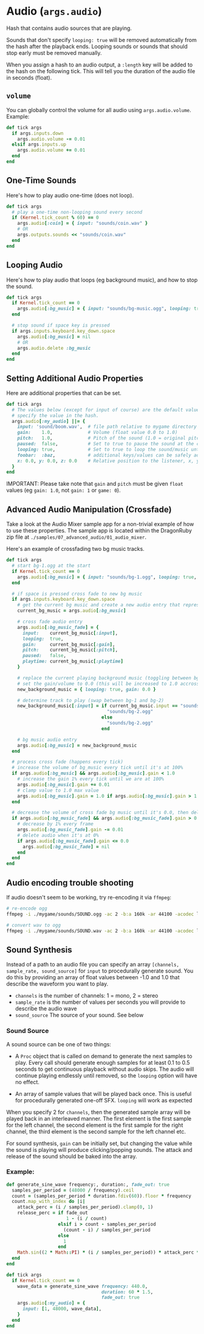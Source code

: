# Audio (`args.audio`)

Hash that contains audio sources that are playing.

Sounds that don't specify `looping: true` will be removed automatically from the hash after the playback ends. Looping sounds or sounds that should stop early must be removed manually.

When you assign a hash to an audio output, a `:length` key will be added to the hash on the following tick. This will tell you the duration of the audio file in seconds (float).

## `volume`

You can globally control the volume for all audio using `args.audio.volume`. Example:

```ruby
def tick args
  if args.inputs.down
    args.audio.volume -= 0.01
  elsif args.inputs.up
    args.audio.volume += 0.01
  end
end
```

## One-Time Sounds

Here's how to play audio one-time (does not loop).

```ruby
def tick args
  # play a one-time non-looping sound every second
  if (Kernel.tick_count % 60) == 0
    args.audio[:coin] = { input: "sounds/coin.wav" }
    # OR
    args.outputs.sounds << "sounds/coin.wav"
  end
end
```

## Looping Audio

Here's how to play audio that loops (eg background music), and how to stop the sound.

```ruby
def tick args
  if Kernel.tick_count == 0
    args.audio[:bg_music] = { input: "sounds/bg-music.ogg", looping: true }
  end

  # stop sound if space key is pressed
  if args.inputs.keyboard.key_down.space
    args.audio[:bg_music] = nil
    # OR
    args.audio.delete :bg_music
  end
end
```

## Setting Additional Audio Properties

Here are additional properties that can be set.

```ruby
def tick args
  # The values below (except for input of course) are the default values that apply if you don't
  # specify the value in the hash.
  args.audio[:my_audio] ||= {
    input: 'sound/boom.wav',  # file path relative to mygame directory
    gain:    1.0,             # Volume (float value 0.0 to 1.0)
    pitch:   1.0,             # Pitch of the sound (1.0 = original pitch)
    paused:  false,           # Set to true to pause the sound at the current playback position
    looping: true,            # Set to true to loop the sound/music until you stop it
    foobar:  :baz,            # additional keys/values can be safely added to help with context/game logic (ie metadata)
    x: 0.0, y: 0.0, z: 0.0    # Relative position to the listener, x, y, z from -1.0 to 1.0
  }
end
```

IMPORTANT: Please take note that `gain` and `pitch` must be given `float` values (eg `gain: 1.0`, not `gain: 1` or `game: 0`).

## Advanced Audio Manipulation (Crossfade)

Take a look at the Audio Mixer sample app for a non-trivial example of how to use these properties. The sample app is located within the DragonRuby zip file at `./samples/07_advanced_audio/01_audio_mixer`.

Here's an example of crossfading two bg music tracks.

```ruby
def tick args
  # start bg-1.ogg at the start
  if Kernel.tick_count == 0
    args.audio[:bg_music] = { input: "sounds/bg-1.ogg", looping: true, gain: 0.0 }
  end

  # if space is pressed cross fade to new bg music
  if args.inputs.keyboard.key_down.space
    # get the current bg music and create a new audio entry that represents the crossfade
    current_bg_music = args.audio[:bg_music]

    # cross fade audio entry
    args.audio[:bg_music_fade] = {
      input:    current_bg_music[:input],
      looping:  true,
      gain:     current_bg_music[:gain],
      pitch:    current_bg_music[:pitch],
      paused:   false,
      playtime: current_bg_music[:playtime]
    }

    # replace the current playing background music (toggling between bg-1.ogg and bg-2.ogg)
    # set the gain/volume to 0.0 (this will be increased to 1.0 accross ticks)
    new_background_music = { looping: true, gain: 0.0 }

    # determine track to play (swap between bg-1 and bg-2)
    new_background_music[:input] = if current_bg_music.input == "sounds/bg-1.ogg"
                                     "sounds/bg-2.ogg"
                                   else
                                     "sounds/bg-2.ogg"
                                   end

    # bg music audio entry
    args.audio[:bg_music] = new_background_music
  end

  # process cross fade (happens every tick)
  # increase the volume of bg_music every tick until it's at 100%
  if args.audio[:bg_music] && args.audio[:bg_music].gain < 1.0
    # increase the gain 1% every tick until we are at 100%
    args.audio[:bg_music].gain += 0.01
    # clamp value to 1.0 max value
    args.audio[:bg_music].gain = 1.0 if args.audio[:bg_music].gain > 1.0
  end

  # decrease the volume of cross fade bg music until it's 0.0, then delete it
  if args.audio[:bg_music_fade] && args.audio[:bg_music_fade].gain > 0.0
    # decrease by 1% every frame
    args.audio[:bg_music_fade].gain -= 0.01
    # delete audio when it's at 0%
    if args.audio[:bg_music_fade].gain <= 0.0
      args.audio[:bg_music_fade] = nil
    end
  end
end
```

## Audio encoding trouble shooting

If audio doesn't seem to be working, try re-encoding it via `ffmpeg`:

```sh
# re-encode ogg
ffmpeg -i ./mygame/sounds/SOUND.ogg -ac 2 -b:a 160k -ar 44100 -acodec libvorbis ./mygame/sounds/SOUND-converted.ogg

# convert wav to ogg
ffmpeg -i ./mygame/sounds/SOUND.wav -ac 2 -b:a 160k -ar 44100 -acodec libvorbis ./mygame/sounds/SOUND-converted.ogg
```

## Sound Synthesis

Instead of a path to an audio file you can specify an array `[channels, sample_rate, sound_source]` for `input` to procedurally generate sound. You do this by providing an array of float values between -1.0 and 1.0 that describe the waveform you want to play.

-   `channels` is the number of channels: 1 = mono, 2 = stereo
-   `sample_rate` is the number of values per seconds you will provide to describe the audio wave
-   `sound_source` The source of your sound. See below

### Sound Source

A sound source can be one of two things:

-   A `Proc` object that is called on demand to generate the next samples to play. Every call should generate enough samples for at least 0.1 to 0.5 seconds to get continuous playback without audio skips. The audio will continue playing endlessly until removed, so the `looping` option will have no effect.

-   An array of sample values that will be played back once. This is useful for procedurally generated one-off SFX. `looping` will work as expected

When you specify 2 for `channels`, then the generated sample array will be played back in an interleaved manner. The first element is the first sample for the left channel, the second element is the first sample for the right channel, the third element is the second sample for the left channel etc.

For sound synthesis, `gain` can be initially set, but changing the value while the sound is playing will produce clicking/popping sounds. The attack and release of the sound should be baked into the array.

### Example:

```ruby
def generate_sine_wave frequency:, duration:, fade_out: true
  samples_per_period = (48000 / frequency).ceil
  count = (samples_per_period * duration.fdiv(60)).floor * frequency
  count.map_with_index do |i|
    attack_perc = (i / samples_per_period).clamp(0, 1)
    release_perc = if fade_out
                      1 - (i / count)
                   elsif i > count - samples_per_period
                     (count - i) / samples_per_period
                   else
                     1
                   end
    Math.sin((2 * Math::PI) * (i / samples_per_period)) * attack_perc * release_perc
  end
end

def tick args
  if Kernel.tick_count == 0
    wave_data = generate_sine_wave frequency: 440.0,
                                   duration: 60 * 1.5,
                                   fade_out: true
    args.audio[:my_audio] = {
      input: [1, 48000, wave_data],
    }
  end
end
```
